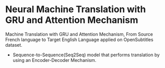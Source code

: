 # Neural Machine Translation with GRU and Attention Mechanism
Machine Translation with GRU and Attention Mechanism, From Source French language to Target English Language applied on OpenSubtitles dataset.
* Sequence-to-Sequence(Seq2Seq) model that performs translation by using an Encoder-Decoder Mechanism.

